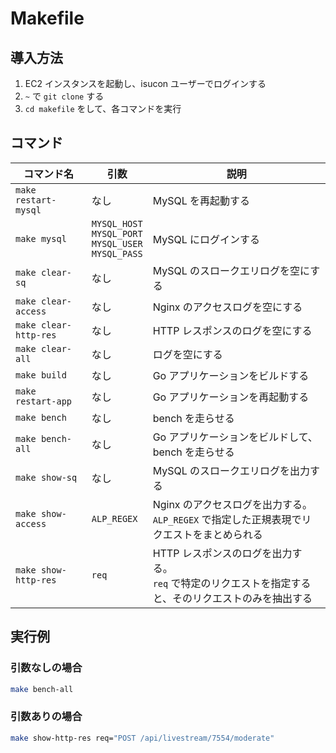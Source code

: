 # Makefile

## 導入方法

1. EC2 インスタンスを起動し、isucon ユーザーでログインする
2.  `~` で `git clone` する
3.   `cd makefile` をして、各コマンドを実行

## コマンド

| コマンド名 | 引数 | 説明 |
|--|--|--|
| `make restart-mysql` | なし | MySQL を再起動する |
| `make mysql` | `MYSQL_HOST`<br>`MYSQL_PORT`<br>`MYSQL_USER`<br>`MYSQL_PASS` | MySQL にログインする |
| `make clear-sq` | なし | MySQL のスロークエリログを空にする |
| `make clear-access` | なし | Nginx のアクセスログを空にする |
| `make clear-http-res` | なし | HTTP レスポンスのログを空にする |
| `make clear-all` | なし | ログを空にする |
| `make build` | なし | Go アプリケーションをビルドする |
| `make restart-app` | なし | Go アプリケーションを再起動する |
| `make bench` | なし | bench を走らせる |
| `make bench-all` | なし | Go アプリケーションをビルドして、bench を走らせる |
| `make show-sq` | なし | MySQL のスロークエリログを出力する |
| `make show-access` | `ALP_REGEX` | Nginx のアクセスログを出力する。<br>`ALP_REGEX` で指定した正規表現でリクエストをまとめられる |
| `make show-http-res` | `req` | HTTP レスポンスのログを出力する。<br>`req` で特定のリクエストを指定すると、そのリクエストのみを抽出する |

## 実行例

### 引数なしの場合

```sh
make bench-all
```

### 引数ありの場合

```sh
make show-http-res req="POST /api/livestream/7554/moderate"
```
